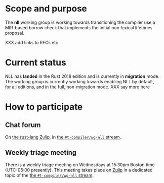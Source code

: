 # Scope and purpose

The **nll** working group is working towards transitioning the
compiler use a MIR-based borrow check that implements the initial
non-lexical lifetimes proposal.

XXX add links to RFCs etc

# Current status

NLL has **landed** in the Rust 2018 edition and is currently in
**migration** mode. The working group is currently working towards
enabling NLL by default, for all editions, and in the full, 
non-migration mode. XXX say more here

# How to participate

## Chat forum

On [the rust-lang Zulip][z], in [the `#t-compiler/wg-nll` stream][s].

[z]: https://rust-lang.zulipchat.com/
[s]: https://rust-lang.zulipchat.com/#narrow/stream/122657-t-compiler.2Fwg-nll

## Weekly triage meeting

There is a weekly triage meeting on Wednesdays at 15:30pm Boston time
(UTC-05:00 presently). This meeting takes place on [Zulip][z] in a
dedicated topic of the [the `#t-compiler/wg-nll` stream][s].
